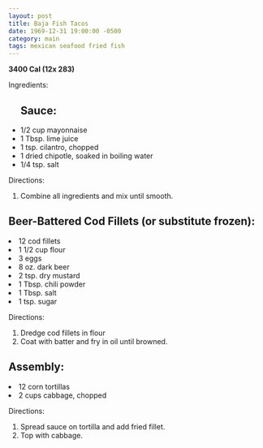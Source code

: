 ```yaml
---
layout: post
title: Baja Fish Tacos
date: 1969-12-31 19:00:00 -0500
category: main
tags: mexican seafood fried fish
---
```

<b>3400 Cal (12x 283)</b>
<p>Ingredients:</p><ul>
<h2>Sauce:</h2>
<li>1/2 cup	mayonnaise</li>
<li>1 Tbsp.	lime juice</li>
<li>1 tsp.	cilantro, chopped</li>
<li>1	dried chipotle, soaked in boiling water</li>
<li>1/4 tsp.	salt</li>
</ul>
<p>Directions:</p>
<ol>
<li>Combine all ingredients and mix until smooth.</li>
</ol>
<h2>Beer-Battered Cod Fillets (or substitute frozen):</h2>
<li>12	cod fillets</li>
<li>1 1/2 cup	flour</li>
<li>3	eggs</li>
<li>8 oz.	dark beer</li>
<li>2 tsp. 	dry mustard</li>
<li>1 Tbsp.	chili powder</li>
<li>1 Tbsp.	salt</li>
<li>1 tsp.	sugar</li>
</ul>
<p>Directions:</p>
<ol>
<li>Dredge cod fillets in flour</li>
<li>Coat with batter and fry in oil until browned.</li>
</ol>
<h2>Assembly:</h2>
<li>12	corn tortillas</li>
<li>2 cups	cabbage, chopped</li>
</ul>
<p>Directions:</p>
<ol>
<li>Spread sauce on tortilla and add fried fillet.</li>
<li>Top with cabbage.</li>
</ol>

